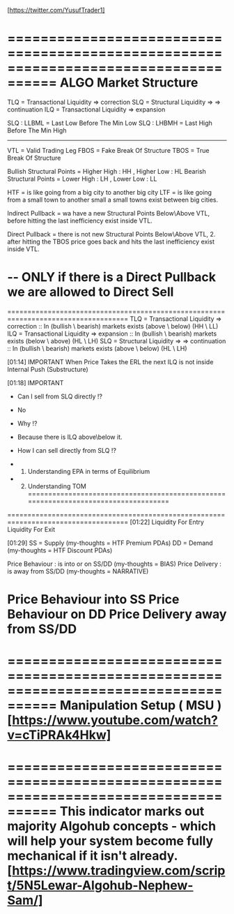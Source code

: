 [https://twitter.com/YusufTrader1]

====================================================================================
ALGO Market Structure
====================================================================================
TLQ = Transactional Liquidity => correction
SLQ = Structural Liquidity => => continuation
ILQ = Transactional Liquidity => expansion

SLQ : LLBML = Last Low Before The Min Low
SLQ : LHBMH = Last High Before The Min High

--------------------------

VTL = Valid Trading Leg
FBOS = Fake Break Of Structure
TBOS = True Break Of Structure

Bullish Structural Points = Higher High : HH , Higher Low : HL
Bearish Structural Points = Lower High : LH , Lower Low : LL

HTF = is like going from a big city to another big city
LTF = is like going from a small town to another small a small towns exist between big cities.

Indirect Pullback = 
    wa have a new Structural Points Below\Above VTL, 
    before hitting the last inefficiency exist inside VTL.

Direct Pullback = 
    there is not new Structural Points Below\Above VTL, 
    2. after hitting the TBOS price goes back and hits the last inefficiency exist inside VTL.

-- ONLY if there is a Direct Pullback we are allowed to Direct Sell
====================================================================================

====================================================================================
TLQ = Transactional Liquidity => correction :: In (bullish \ bearish) markets exists (above \ below)  (HH \ LL)
ILQ = Transactional Liquidity => expansion :: In (bullish \ bearish) markets exists (below \ above)  (HL \ LH)
SLQ = Structural Liquidity => => continuation ::  In (bullish \ bearish) markets exists (above \ below)  (HL \ LH)

[01:14] IMPORTANT
When Price Takes the ERL the next ILQ is not inside Internal Push (Substructure)

[01:18] IMPORTANT
- Can I sell from SLQ directly !? 
- No
- Why !?
- Because there is ILQ above\below it.

- How I can sell directly from SLQ  !? 
- 1. Understanding EPA in terms of Equilibrium 
- 2. Understanding TOM
====================================================================================

====================================================================================
[01:22]
Liquidity For Entry
Liquidity For Exit

[01:29]
SS = Supply (my-thoughts = HTF Premium PDAs)
DD = Demand (my-thoughts = HTF Discount PDAs)

Price Behaviour : is into or on SS/DD (my-thoughts = BIAS)
Price Delivery  : is away from SS/DD (my-thoughts = NARRATIVE)

Price Behaviour into SS
Price Behaviour on DD
Price Delivery away from SS/DD
====================================================================================

====================================================================================
Manipulation Setup ( MSU ) [https://www.youtube.com/watch?v=cTiPRAk4Hkw]
====================================================================================

====================================================================================
This indicator marks out majority Algohub concepts - 
which will help your system become fully mechanical if it isn't already.
[https://www.tradingview.com/script/5N5Lewar-Algohub-Nephew-Sam/]
====================================================================================